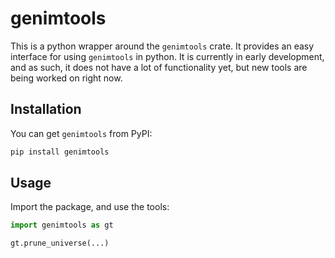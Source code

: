 # genimtools
This is a python wrapper around the `genimtools` crate. It provides an easy interface for using `genimtools` in python. It is currently in early development, and as such, it does not have a lot of functionality yet, but new tools are being worked on right now.

## Installation
You can get `genimtools` from PyPI:
```bash
pip install genimtools
```

## Usage
Import the package, and use the tools:
```python
import genimtools as gt

gt.prune_universe(...)
```
